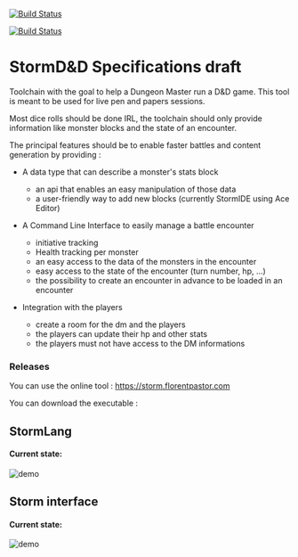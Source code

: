 [![Build Status](https://travis-ci.org/earendil06/Storm.svg?branch=master)](https://travis-ci.org/earendil06/Storm)

[![Build Status](https://sonarcloud.io/api/project_badges/measure?project=earendil06_Storm&metric=alert_status)](https://sonarcloud.io/dashboard?id=earendil06_Storm)

# StormD&D Specifications draft 

Toolchain with the goal to help a Dungeon Master run a D&D game.
This tool is meant to be used for live pen and papers sessions.

Most dice rolls should be done IRL, the toolchain should only
provide information like monster blocks and the state of an encounter.

The principal features should be to enable faster battles and content generation by providing : 

- A data type that can describe a monster's stats block
  - an api that enables an easy manipulation of those data
  - a user-friendly way to add new blocks (currently StormIDE using Ace Editor)
- A Command Line Interface to easily manage a battle encounter
  - initiative tracking
  - Health tracking per monster
  - an easy access to the data of the monsters in the encounter
  - easy access to the state of the encounter (turn number, hp, ...)
  - the possibility to create an encounter in advance to be loaded in
  an encounter

- Integration with the players
    - create a room for the dm and the players
    - the players can update their hp and other stats
    - the players must not have access to the DM informations
    

### Releases
You can use the online tool : https://storm.florentpastor.com

You can download the executable :   

## StormLang

#### Current state:

![demo](./gifs/stormIDE.gif)

## Storm interface

#### Current state:

![demo](./gifs/stormv2.gif)


